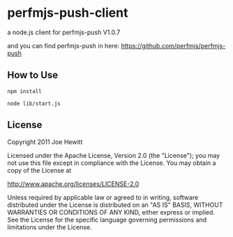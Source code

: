 perfmjs-push-client
=======
a node.js client for perfmjs-push  V1.0.7

and you can find perfmjs-push in here: https://github.com/perfmjs/perfmjs-push

How to Use
-------
    npm install

    node lib/start.js


License
-------

Copyright 2011 Joe Hewitt

Licensed under the Apache License, Version 2.0 (the "License");
you may not use this file except in compliance with the License.
You may obtain a copy of the License at

   http://www.apache.org/licenses/LICENSE-2.0

Unless required by applicable law or agreed to in writing, software
distributed under the License is distributed on an "AS IS" BASIS,
WITHOUT WARRANTIES OR CONDITIONS OF ANY KIND, either express or implied.
See the License for the specific language governing permissions and
limitations under the License.